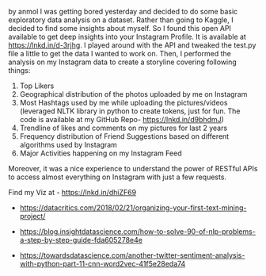 by anmol 
I was getting bored yesterday and decided to do some basic exploratory data analysis on a dataset. Rather than going to Kaggle, I decided to find some insights about myself. So I found this open API available to get deep insights into your Instagram Profile. It is available at https://lnkd.in/d-3rjhg. I played around with the API and tweaked the test.py file a little to get the data I wanted to work on.
Then, I performed the analysis on my Instagram data to create a storyline covering following things:
1. Top Likers 
2. Geographical distribution of the photos uploaded by me on Instagram
3. Most Hashtags used by me while uploading the pictures/videos (leveraged NLTK library in python to create tokens, just for fun. The code is available at my GitHub Repo- https://lnkd.in/d9bhdmJ)
4. Trendline of likes and comments on my pictures for last 2 years
5.  Frequency distribution of Friend Suggestions based on different algorithms used by Instagram
6. Major Activities happening on my Instagram Feed

 Moreover, it was a nice experience to understand the power of RESTful APIs to access almost everything on Instagram with just a few requests.

Find my Viz at - https://lnkd.in/dhiZF69

* https://datacritics.com/2018/02/21/organizing-your-first-text-mining-project/

* https://blog.insightdatascience.com/how-to-solve-90-of-nlp-problems-a-step-by-step-guide-fda605278e4e

* https://towardsdatascience.com/another-twitter-sentiment-analysis-with-python-part-11-cnn-word2vec-41f5e28eda74
